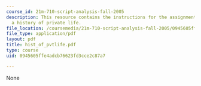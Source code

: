 ```yaml
---
course_id: 21m-710-script-analysis-fall-2005
description: This resource contains the instructions for the assignments related to
  a history of private life.
file_location: /coursemedia/21m-710-script-analysis-fall-2005/0945605ffe4adcb76623fd3cce2c87a7_hist_of_pvtlife.pdf
file_type: application/pdf
layout: pdf
title: hist_of_pvtlife.pdf
type: course
uid: 0945605ffe4adcb76623fd3cce2c87a7

---
```

None